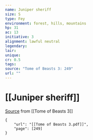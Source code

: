 ```yaml
---
name: Juniper sheriff
size: S
type: Fey
environment: forest, hills, mountains
hp: 31
ac: 13
initiative: 3
alignment: lawful neutral
legendary: 
lair: 
unique: 
cr: 0.5
tags: 
source: "Tome of Beasts 3: 249"
url: ""
---
```

# [[Juniper sheriff]]

[Source](zotero://open-pdf/library/items/BLGR9HVR?page=249) from [[Tome of Beasts 3]]

```pdf
{
	"url": "[[Tome of Beasts 3.pdf]]",
	"page": [249]
}
```

